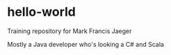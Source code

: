 # hello-world
Training repository for Mark Francis Jaeger

Mostly a Java developer who's looking a C# and Scala
